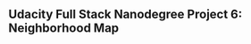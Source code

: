 Udacity Full Stack Nanodegree Project 6: Neighborhood Map
---------------------------------------------------------
